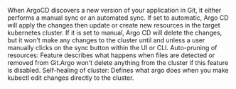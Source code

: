 When ArgoCD discovers a new version of your application in Git, it either performs a manual sync or an automated sync.
If set to automatic, Argo CD will apply the changes then update or create new resources in the target kubernetes cluster.
If it is set to manual, Argo CD will delete the changes, but it won't make any changes to the cluster until and unless a user manually clicks on the sync button within the UI or CLI.
Auto-pruning of resources: Feature describes what happens when files are detected or removed from Git.Argo won't delete anything from the cluster if this feature is disabled.
Self-healing of cluster: Defines what argo does when you make kubectl edit changes directly to the cluster.